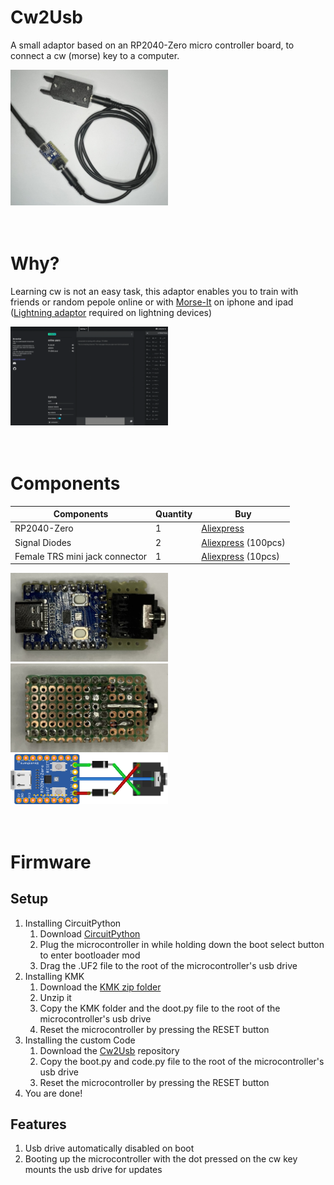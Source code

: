 # Cw2Usb
A small adaptor based on an RP2040-Zero micro controller board, to connect a cw (morse) key to a computer.

<img src="/Images/setup.png" width="50%" height="50%">

<br>
<br>
<br>


# Why?
Learning cw is not an easy task, this adaptor enables you to train with friends or random pepole online or with [Morse-It](https://apps.apple.com/it/app/morse-it/id284942940) on iphone and ipad ([Lightning adaptor](https://www.apple.com/it/shop/product/MD821ZM/A/adattatore-per-fotocamere-da-lightning-a-usb) required on lightning devices)

<img src="/Images/demo.gif" width="50%" height="50%">

<br>
<br>
<br>


# Components

| Components              | Quantity | Buy |
| ------------------------------ | - | ----------- |
| RP2040-Zero                    | 1 | [Aliexpress](https://www.aliexpress.com/item/1005006060919390.html?spm=a2g0o.productlist.main.1.2202gBdmgBdmwK&algo_pvid=ca51da67-eaf9-4b85-87c1-c4a47e4f0e21&algo_exp_id=ca51da67-eaf9-4b85-87c1-c4a47e4f0e21-0&pdp_npi=4%40dis%21EUR%216.80%211.91%21%21%2152.73%2114.76%21%40211b61bb17245927896378252ecdef%2112000035550922721%21sea%21IT%211890676707%21X&curPageLogUid=jnTx7UaLmlZc&utparam-url=scene%3Asearch%7Cquery_from%3A)         |
| Signal Diodes                  | 2 |  [Aliexpress](https://www.aliexpress.com/item/32465250573.html?spm=a2g0o.productlist.main.1.7702704fFSg6oz&algo_pvid=2ee03842-affe-425c-945a-04e29387264d&algo_exp_id=2ee03842-affe-425c-945a-04e29387264d-0&pdp_npi=4%40dis%21EUR%211.80%211.71%21%21%211.96%211.86%21%4021039cc717245929649286292e4e54%2112000035422362519%21sea%21IT%211890676707%21X&curPageLogUid=EIlYMOsov03D&utparam-url=scene%3Asearch%7Cquery_from%3A) (100pcs)         |
| Female TRS mini jack connector | 1 | [Aliexpress](https://www.aliexpress.com/item/1005005863583101.html?spm=a2g0o.productlist.main.11.28f518b5IVqlr8&algo_pvid=979f6720-57be-4c5f-9c20-94346ba5869f&algo_exp_id=979f6720-57be-4c5f-9c20-94346ba5869f-5&pdp_npi=4%40dis%21EUR%211.53%211.53%21%21%2111.86%2111.86%21%4021039f3e17245931979077665e1d27%2112000034616941985%21sea%21IT%211890676707%21X&curPageLogUid=GMHXKl4PMNry&utparam-url=scene%3Asearch%7Cquery_from%3A)  (10pcs) |

<img src="/Images/top.png" width="50%" height="50%">
<img src="/Images/bottom.png" width="50%" height="50%">
<img src="/Images/connections.png" width="50%" height="50%">

<br>
<br>
<br>


# Firmware
## Setup
1. Installing CircuitPython
    1. Download [CircuitPython](https://circuitpython.org/downloads)
    2. Plug the microcontroller in while holding down the boot select button to enter bootloader mod
    3. Drag the .UF2 file to the root of the microcontroller's usb drive
2. Installing KMK
    1. Download the [KMK zip folder](https://github.com/KMKfw/kmk_firmware/archive/refs/heads/main.zip)
    2. Unzip it
    3. Copy the KMK folder and the doot.py file to the root of the microcontroller's usb drive
    4. Reset the microcontroller by pressing the RESET button
3. Installing the custom Code
    1. Download the [Cw2Usb](https://github.com/samux6146/Cw2Usb) repository
    2. Copy the boot.py and code.py file to the root of the microcontroller's usb drive
    3. Reset the microcontroller by pressing the RESET button
4. You are done!

## Features
1. Usb drive automatically disabled on boot
2. Booting up the microcontroller with the dot pressed on the cw key mounts the usb drive for updates